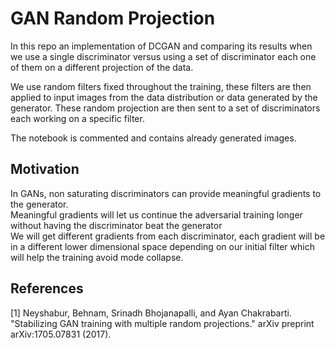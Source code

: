 # GAN Random Projection
In this repo an implementation of DCGAN and comparing its results when we use a single discriminator versus using a set of discriminator each one of them on a different projection of the data.

We use random filters fixed throughout the training, these filters are then applied to input images from the data distribution or data generated by the generator. These random projection are then sent to a set of discriminators each working on a specific filter.

The notebook is commented and contains already generated images. 


## Motivation
In GANs, non saturating discriminators can provide meaningful gradients to the generator.
<br /> 
Meaningful gradients will let us continue the adversarial training longer without having the discriminator beat the generator
<br /> 
We will get different gradients from each discriminator, each gradient will be in a different lower dimensional space depending on our initial filter which will help the training avoid mode collapse.

## References
<a id="1">[1]</a> 
Neyshabur, Behnam, Srinadh Bhojanapalli, and Ayan Chakrabarti.
"Stabilizing GAN training with multiple random projections." arXiv preprint arXiv:1705.07831 (2017).
